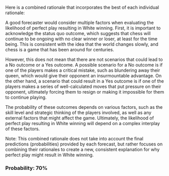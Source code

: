 Here is a combined rationale that incorporates the best of each individual rationale:

A good forecaster would consider multiple factors when evaluating the likelihood of perfect play resulting in White winning. First, it is important to acknowledge the status quo outcome, which suggests that chess will continue to be ongoing with no clear winner or loser, at least for the time being. This is consistent with the idea that the world changes slowly, and chess is a game that has been around for centuries.

However, this does not mean that there are not scenarios that could lead to a No outcome or a Yes outcome. A possible scenario for a No outcome is if one of the players makes a critical mistake, such as blundering away their queen, which would give their opponent an insurmountable advantage. On the other hand, a scenario that could result in a Yes outcome is if one of the players makes a series of well-calculated moves that put pressure on their opponent, ultimately forcing them to resign or making it impossible for them to continue playing.

The probability of these outcomes depends on various factors, such as the skill level and strategic thinking of the players involved, as well as any external factors that might affect the game. Ultimately, the likelihood of perfect play resulting in White winning will depend on a complex interplay of these factors.

Note: This combined rationale does not take into account the final predictions (probabilities) provided by each forecast, but rather focuses on combining their rationales to create a new, consistent explanation for why perfect play might result in White winning.

### Probability: 70%